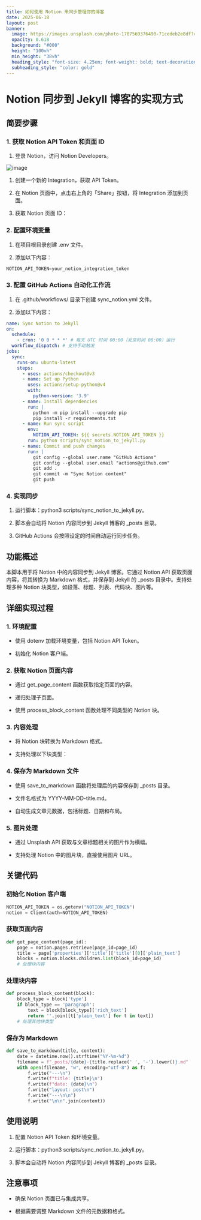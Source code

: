 ```yaml
---
title: 如何使用 Notion 来同步管理你的博客
date: 2025-06-18
layout: post
banner:
  image: https://images.unsplash.com/photo-1707569376490-71cedeb2e8df?crop=entropy&cs=tinysrgb&fit=max&fm=jpg&ixid=M3w2OTIwMzJ8MHwxfHJhbmRvbXx8fHx8fHx8fDE3NTAyMzUzNzl8&ixlib=rb-4.1.0&q=80&w=1080
  opacity: 0.618
  background: "#000"
  height: "100vh"
  min_height: "38vh"
  heading_style: "font-size: 4.25em; font-weight: bold; text-decoration: underline"
  subheading_style: "color: gold"
---
```


# Notion 同步到 Jekyll 博客的实现方式

## 简要步骤

### 1. 获取 Notion API Token 和页面 ID

1. 登录 Notion，访问 Notion Developers。

![image](https://prod-files-secure.s3.us-west-2.amazonaws.com/a7a0cc5a-89b9-4cda-8686-1fba0ca52f40/d19c1afe-dea5-4312-9333-786b0ba83054/image.png?X-Amz-Algorithm=AWS4-HMAC-SHA256&X-Amz-Content-Sha256=UNSIGNED-PAYLOAD&X-Amz-Credential=ASIAZI2LB466UM4PJ5DW%2F20250618%2Fus-west-2%2Fs3%2Faws4_request&X-Amz-Date=20250618T082939Z&X-Amz-Expires=3600&X-Amz-Security-Token=IQoJb3JpZ2luX2VjEKD%2F%2F%2F%2F%2F%2F%2F%2F%2F%2FwEaCXVzLXdlc3QtMiJHMEUCIQCOZqj1UsRfdcgOPpLxGwbwFH65nQOcjXqqvABSMBMEhAIgVBBVHkCZtYo7%2BLdtWrD2F2k6Tl1vPipGuqpsXOn%2FDKUqiAQIiP%2F%2F%2F%2F%2F%2F%2F%2F%2F%2FARAAGgw2Mzc0MjMxODM4MDUiDBQxvVD4DfVl9r7QXircA6%2Bl1laZ3HgK3ue0Mqvdz%2FGiavqBr94nKGhpelbXnob125IbBare3Mbj9FOesyvATq0vTTPEkDFOKQYKGP%2F6p5zp%2BwrscUtQK4nyigwo6TdmhXNqtt6FlSF7laZhKi6D49prwLehq9MUNoculepNG5D2WsWzlJtKP5Sj2EftnUtGlSUJBf54f23tWOiXbe%2BsT11%2FET2qcvnB5DwXZDSY%2FPOoG65rYASx2akHxnMdmW8EJgwLOsnnBmFNDhtrGLDg3HTafEmKTfUK%2F3Q3aZtqqrH6yg%2FljQN2OhMLOAQGNijbSdrKLaZil9noywcS6VFROEsw3YpeJVsKREATseJF8mW67HiVdFC2w4dFsC%2FWohHjsj8uRbQ%2BIaN7yvulAe8TLefhS4xi9nhW9T376%2BpfguHn%2FoEMob6vD9oQUfs7bF%2BKQOwU8mDxQydF%2F1YXOdb8JseKRU5DgNQ6HN6vHYItWvUqt6s7CJrfXhSc%2FheuQHFdbpWuJqOUFt%2FzBBeyd0YtKXCtcj%2FmewZGFCkC8gJfZBJYBhW6mOjbEHCswGCXMcS9kuBl4Bc7f3spT%2Bd%2Fs0ht8lyFMTMs33VwtzwuPj8oVDHYxLxKsuJxKU6DyCsaOXBOkH6fd6fFCVE9TEYtMLjVycIGOqUB%2FtDgf0VY43b0y0tVKmXbag40gW%2Bs3nqxd3iup%2B9fDTEJ2RsKpXIKmCdNw3sz3dKnpnbdKyN%2FIjdZeCuMq0MU%2FGg3TaRjbn3yrq8%2Be6bQoJL6Yxeoo5LHkq9AmgHRjf6POeMm%2B%2FTyIV2rEAOnwehphW3K%2FL9RKXgpDpg63RGl9vSuMphVNhkjt7syNMMp3Cscc%2BtEC6gSSJD61JSzPF%2B%2FH%2Bk32bda&X-Amz-Signature=7159775f53438af726400ff99737d08f77ac4a019a30c61055e96b11e82d8cf5&X-Amz-SignedHeaders=host&x-amz-checksum-mode=ENABLED&x-id=GetObject)

1. 创建一个新的 Integration，获取 API Token。

1. 在 Notion 页面中，点击右上角的「Share」按钮，将 Integration 添加到页面。

1. 获取 Notion 页面 ID：


### 2. 配置环境变量

1. 在项目根目录创建 .env 文件。

1. 添加以下内容：

```javascript
NOTION_API_TOKEN=your_notion_integration_token
```

### 3. 配置 GitHub Actions 自动化工作流

1. 在 .github/workflows/ 目录下创建 sync_notion.yml 文件。

1. 添加以下内容：

```yaml
name: Sync Notion to Jekyll
on:
  schedule:
    - cron: '0 0 * * *' # 每天 UTC 时间 00:00（北京时间 08:00）运行
  workflow_dispatch: # 支持手动触发
jobs:
  sync:
    runs-on: ubuntu-latest
    steps:
      - uses: actions/checkout@v3
      - name: Set up Python
        uses: actions/setup-python@v4
        with:
          python-version: '3.9'
      - name: Install dependencies
        run: |
          python -m pip install --upgrade pip
          pip install -r requirements.txt
      - name: Run sync script
        env:
          NOTION_API_TOKEN: ${{ secrets.NOTION_API_TOKEN }}
        run: python scripts/sync_notion_to_jekyll.py
      - name: Commit and push changes
        run: |
          git config --global user.name "GitHub Actions"
          git config --global user.email "actions@github.com"
          git add .
          git commit -m "Sync Notion content"
          git push
```

### 4. 实现同步

1. 运行脚本：python3 scripts/sync_notion_to_jekyll.py。

1. 脚本会自动将 Notion 内容同步到 Jekyll 博客的 _posts 目录。

1. GitHub Actions 会按照设定的时间自动运行同步任务。

## 功能概述

本脚本用于将 Notion 中的内容同步到 Jekyll 博客。它通过 Notion API 获取页面内容，将其转换为 Markdown 格式，并保存到 Jekyll 的 _posts 目录中。支持处理多种 Notion 块类型，如段落、标题、列表、代码块、图片等。

## 详细实现过程

### 1. 环境配置

- 使用 dotenv 加载环境变量，包括 Notion API Token。

- 初始化 Notion 客户端。

### 2. 获取 Notion 页面内容

- 通过 get_page_content 函数获取指定页面的内容。

- 递归处理子页面。

- 使用 process_block_content 函数处理不同类型的 Notion 块。

### 3. 内容处理

- 将 Notion 块转换为 Markdown 格式。

- 支持处理以下块类型：


### 4. 保存为 Markdown 文件

- 使用 save_to_markdown 函数将处理后的内容保存到 _posts 目录。

- 文件名格式为 YYYY-MM-DD-title.md。

- 自动生成文章元数据，包括标题、日期和布局。

### 5. 图片处理

- 通过 Unsplash API 获取与文章标题相关的图片作为横幅。

- 支持处理 Notion 中的图片块，直接使用图片 URL。

## 关键代码

### 初始化 Notion 客户端

```python
NOTION_API_TOKEN = os.getenv("NOTION_API_TOKEN")
notion = Client(auth=NOTION_API_TOKEN)
```

### 获取页面内容

```python
def get_page_content(page_id):
    page = notion.pages.retrieve(page_id=page_id)
    title = page['properties']['title']['title'][0]['plain_text']
    blocks = notion.blocks.children.list(block_id=page_id)
    # 处理块内容
```

### 处理块内容

```python
def process_block_content(block):
    block_type = block['type']
    if block_type == 'paragraph':
        text = block[block_type]['rich_text']
        return ''.join([t['plain_text'] for t in text])
    # 处理其他块类型
```

### 保存为 Markdown

```python
def save_to_markdown(title, content):
    date = datetime.now().strftime("%Y-%m-%d")
    filename = f"_posts/{date}-{title.replace(' ', '-').lower()}.md"
    with open(filename, "w", encoding="utf-8") as f:
        f.write("---\n")
        f.write(f"title: {title}\n")
        f.write(f"date: {date}\n")
        f.write("layout: post\n")
        f.write("---\n\n")
        f.write("\n\n".join(content))
```

## 使用说明

1. 配置 Notion API Token 和环境变量。

1. 运行脚本：python3 scripts/sync_notion_to_jekyll.py。

1. 脚本会自动将 Notion 内容同步到 Jekyll 博客的 _posts 目录。

## 注意事项

- 确保 Notion 页面已与集成共享。

- 根据需要调整 Markdown 文件的元数据和格式。
